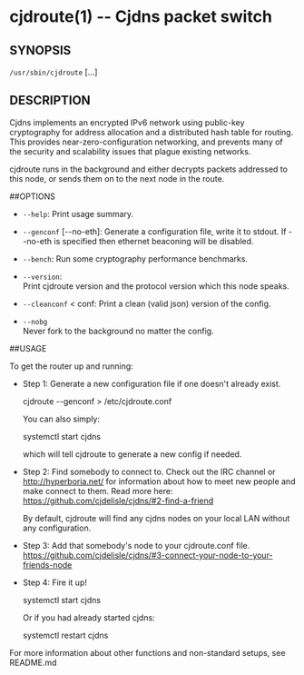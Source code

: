 cjdroute(1) -- Cjdns packet switch
=============================================

## SYNOPSIS

`/usr/sbin/cjdroute` [<options>...]

## DESCRIPTION

Cjdns implements an encrypted IPv6 network using public-key cryptography for
address allocation and a distributed hash table for routing. This provides
near-zero-configuration networking, and prevents many of the security and
scalability issues that plague existing networks.

cjdroute runs in the background and either decrypts packets addressed to
this node, or sends them on to the next node in the route.

##OPTIONS

  * `--help`:
    Print usage summary.

  * `--genconf` [--no-eth]:
    Generate a configuration file, write it to stdout.
    If --no-eth is specified then ethernet beaconing will be disabled.

  * `--bench`:
    Run some cryptography performance benchmarks.

  * `--version`:             
    Print cjdroute version and the protocol version which this node speaks.

  * `--cleanconf` < conf:
    Print a clean (valid json) version of the config.

  * `--nobg`                
    Never fork to the background no matter the config.

##USAGE

To get the router up and running:

  * Step 1:
    Generate a new configuration file if one doesn't already exist.

      cjdroute --genconf > /etc/cjdroute.conf

    You can also simply:

      systemctl start cjdns

    which will tell cjdroute to generate a new config if needed.

  * Step 2:
    Find somebody to connect to.
    Check out the IRC channel or http://hyperboria.net/
    for information about how to meet new people and make connect to them.
    Read more here: https://github.com/cjdelisle/cjdns/#2-find-a-friend

    By default, cjdroute will find any cjdns nodes on your local LAN
    without any configuration.

  * Step 3:
    Add that somebody's node to your cjdroute.conf file.
    https://github.com/cjdelisle/cjdns/#3-connect-your-node-to-your-friends-node

  * Step 4:
    Fire it up!

      systemctl start cjdns

    Or if you had already started cjdns:

      systemctl restart cjdns

For more information about other functions and non-standard setups, see README.md
